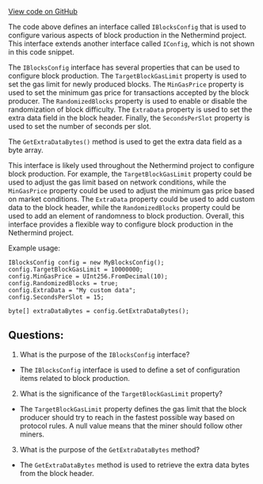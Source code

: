 [View code on GitHub](https://github.com/NethermindEth/nethermind/src/Nethermind/Nethermind.Config/IBlocksConfig.cs)

The code above defines an interface called `IBlocksConfig` that is used to configure various aspects of block production in the Nethermind project. This interface extends another interface called `IConfig`, which is not shown in this code snippet. 

The `IBlocksConfig` interface has several properties that can be used to configure block production. The `TargetBlockGasLimit` property is used to set the gas limit for newly produced blocks. The `MinGasPrice` property is used to set the minimum gas price for transactions accepted by the block producer. The `RandomizedBlocks` property is used to enable or disable the randomization of block difficulty. The `ExtraData` property is used to set the extra data field in the block header. Finally, the `SecondsPerSlot` property is used to set the number of seconds per slot.

The `GetExtraDataBytes()` method is used to get the extra data field as a byte array.

This interface is likely used throughout the Nethermind project to configure block production. For example, the `TargetBlockGasLimit` property could be used to adjust the gas limit based on network conditions, while the `MinGasPrice` property could be used to adjust the minimum gas price based on market conditions. The `ExtraData` property could be used to add custom data to the block header, while the `RandomizedBlocks` property could be used to add an element of randomness to block production. Overall, this interface provides a flexible way to configure block production in the Nethermind project. 

Example usage:

```
IBlocksConfig config = new MyBlocksConfig();
config.TargetBlockGasLimit = 10000000;
config.MinGasPrice = UInt256.FromDecimal(10);
config.RandomizedBlocks = true;
config.ExtraData = "My custom data";
config.SecondsPerSlot = 15;

byte[] extraDataBytes = config.GetExtraDataBytes();
```
## Questions: 
 1. What is the purpose of the `IBlocksConfig` interface?
- The `IBlocksConfig` interface is used to define a set of configuration items related to block production.

2. What is the significance of the `TargetBlockGasLimit` property?
- The `TargetBlockGasLimit` property defines the gas limit that the block producer should try to reach in the fastest possible way based on protocol rules. A null value means that the miner should follow other miners.

3. What is the purpose of the `GetExtraDataBytes` method?
- The `GetExtraDataBytes` method is used to retrieve the extra data bytes from the block header.